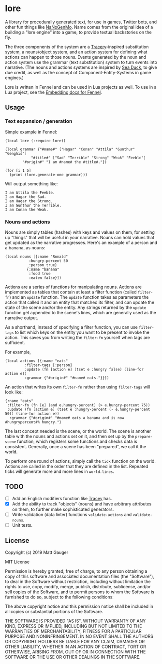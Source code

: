 # lore

A library for procedurally generated text, for use in games, Twitter bots, and other fun things like [NaNoGenMo](https://github.com/NaNoGenMo/). Name comes from the original idea of a building a "lore engine" into a game, to provide textual backstories on the fly.

The three components of the system are a [Tracery](tracery.io)-inspired substitution system, a nouns/object system, and an action system for defining what actions can happen to those nouns. Events generated by the noun and action system use the grammar (text substitution) system to turn events into narrative. (The nouns and actions systems are inspired by [Sea Duck](https://github.com/aparrish/seaduck), to give due credit, as well as the concept of Component-Entity-Systems in game engines.)

Lore is written in Fennel and can be used in Lua projects as well. To use in a Lua project, see the [Embedding docs for Fennel](https://fennel-lang.org/tutorial#embedding).


## Usage

### Text expansion / generation

Simple example in Fennel:

```
(local lore (:require lore))

(local grammar {"#name#" ["Hagar" "Conan" "Attila" "Gunthur" "Genghis"]
	        "#title#" ["Sad" "Terrible" "Strong" "Weak" "Feeble"]
		"#origin#" "I am #name# the #title#."})

(for [i 1 5]
  (print (lore.generate-one grammar)))
```

Will output something like:

```
I am Attila the Feeble.
I am Hagar the Sad.
I am Hagar the Strong.
I am Gunthur the Terrible.
I am Conan the Weak.
```


### Nouns and actions

Nouns are simply tables (hashes) with keys and values on them, for setting up "things" that will be useful in your narrative. Nouns can hold values that get updated as the narrative progresses. Here's an example of a person and a banana, as nouns:

```
(local nouns [{:name "Ronald"
	       :hungry-percent 50
	       :person true}
	      {:name "banana"
	       :food true
	       :eaten false}])
```

Actions are a series of functions for manipulating nouns. Actions are implemented as tables that contain at least a filter function (called `filter-fn`) and an `update` function. The `update` function takes as parameters the action that called it and an entity that matched its filter, and can update the state of the scene and/or the entity. Any strings returned by the `update` function get appended to the scene's lines, which are generally used as the narrative output.

As a shorthand, instead of specifying a filter function, you can use `filter-tags` to list which keys on the entity you want to be present to invoke the action. This saves you from writing the `filter-fn` yourself when tags are sufficient.

For example,

```
(local actions [{:name "eats"
		 :filter-tags [:person]
		 :update (fn [action e] (tset e :hungry false) (line-for action e))
		 :grammar {"#origin#" "#name# eats."}}])
```

An action that writes its own `filter-fn` rather than using `filter-tags` will look like:

```
{:name "eats"
 :filter-fn (fn [e] (and e.hungry-percent) (> e.hungry-percent 75))
 :update (fn [action e] (tset e :hungry-percent (- e.hungry-percent 50)) (line-for action e))
  :grammar {"#origin#" "#name# eats a banana and is now #hungrypercent#% hungry."}
```

The last concept needed is the scene, or the world. The scene is another table with the nouns and actions set on it, and then set up by the `prepare-scene` function, which registers some functions and checks data is consistent. Generally, once a scene has been "prepared", we call it the world.

To perform one round of actions, simply call the `tick` function on the world. Actions are called in the order that they are defined in the list. Repeated ticks will generate more and more lines in `world.lines`.

<!-- See [lore example](https://github.com/mathias/lore-example) for an example of Lore used as a history generator for a made-up game. -->

## TODO

- [ ] Add an English modifiers function like [Tracey](tracery.io) has.
- [x] Add the ability to track "objects" (nouns) and have arbitrary attributes on them, to further make sophisticated generators.
- [ ] Write validation (data linter) functions `validate-actions` and `validate-nouns`.
- [ ] Unit tests.

## License

Copyright (c) 2019 Matt Gauger

MIT License

Permission is hereby granted, free of charge, to any person obtaining a copy of this software and associated documentation files (the "Software"), to deal in the Software without restriction, including without limitation the rights to use, copy, modify, merge, publish, distribute, sublicense, and/or sell copies of the Software, and to permit persons to whom the Software is furnished to do so, subject to the following conditions:

The above copyright notice and this permission notice shall be included in all copies or substantial portions of the Software.

THE SOFTWARE IS PROVIDED "AS IS", WITHOUT WARRANTY OF ANY KIND, EXPRESS OR IMPLIED, INCLUDING BUT NOT LIMITED TO THE WARRANTIES OF MERCHANTABILITY, FITNESS FOR A PARTICULAR PURPOSE AND NONINFRINGEMENT. IN NO EVENT SHALL THE AUTHORS OR COPYRIGHT HOLDERS BE LIABLE FOR ANY CLAIM, DAMAGES OR OTHER LIABILITY, WHETHER IN AN ACTION OF CONTRACT, TORT OR OTHERWISE, ARISING FROM, OUT OF OR IN CONNECTION WITH THE SOFTWARE OR THE USE OR OTHER DEALINGS IN THE SOFTWARE.